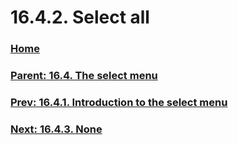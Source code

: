 # 16.4.2. Select all

### [Home](./00-home.md)
### [Parent: 16.4. The select menu](./16-04-00-the-select-menu.md)
### [Prev: 16.4.1. Introduction to the select menu](./16-04-01-introduction-to-the-select-menu.md)
### [Next: 16.4.3. None](./16-04-03-none.md)
